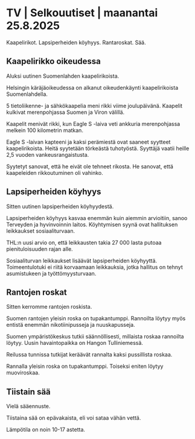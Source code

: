 # TV | Selkouutiset | maanantai 25.8.2025

Kaapelirikot. Lapsiperheiden köyhyys. Rantaroskat. Sää.

## Kaapelirikko oikeudessa

Aluksi uutinen Suomenlahden kaapelirikoista.

Helsingin käräjäoikeudessa on alkanut oikeudenkäynti kaapelirikoista Suomenlahdella.

5 tietoliikenne- ja sähkökaapelia meni rikki viime joulupäivänä. Kaapelit kulkivat merenpohjassa Suomen ja Viron välillä.

Kaapelit menivät rikki, kun Eagle S -laiva veti ankkuria merenpohjassa melkein 100 kilometrin matkan.

Eagle S -laivan kapteeni ja kaksi perämiestä ovat saaneet syytteet kaapelirikoista. Heitä syytetään törkeästä tuhotyöstä. Syyttäjä vaatii heille 2,5 vuoden vankeusrangaistusta.

Syytetyt sanovat, että he eivät ole tehneet rikosta. He sanovat, että kaapeleiden rikkoutuminen oli vahinko.

## Lapsiperheiden köyhyys

Sitten uutinen lapsiperheiden köyhyydestä.

Lapsiperheiden köyhyys kasvaa enemmän kuin aiemmin arvioitiin, sanoo Terveyden ja hyvinvoinnin laitos. Köyhtymisen syynä ovat hallituksen leikkaukset sosiaaliturvaan.

THL:n uusi arvio on, että leikkausten takia 27 000 lasta putoaa pienituloisuuden rajan alle.

Sosiaaliturvan leikkaukset lisäävät lapsiperheiden köyhyyttä. Toimeentulotuki ei riitä korvaamaan leikkauksia, jotka hallitus on tehnyt asumistukeen ja työttömyysturvaan.

## Rantojen roskat

Sitten kerromme rantojen roskista.

Suomen rantojen yleisin roska on tupakantumppi. Rannoilta löytyy myös entistä enemmän nikotiinipusseja ja nuuskapusseja.

Suomen ympäristökeskus tutkii säännöllisesti, millaista roskaa rannoilta löytyy. Uusin havaintopaikka on Hangon Tulliniemessä.

Reilussa tunnissa tutkijat keräävät rannalta kaksi pussillista roskaa.

Rannalla yleisin roska on tupakantumppi. Toiseksi eniten löytyy muoviroskaa.

## Tiistain sää

Vielä sääennuste.

Tiistaina sää on epävakaista, eli voi sataa vähän vettä.

Lämpötila on noin 10-17 astetta.
